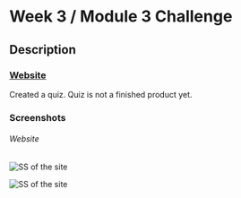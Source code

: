 # Week 3 / Module 3 Challenge

## Description 

### [Website](https://roodhouse.github.io/weekFour/)

Created a quiz. Quiz is not a finished product yet.

### Screenshots

###### Website
![SS of the site](https://roodhouse.github.io/weekFour/assets/images/ss01.png)

![SS of the site](https://roodhouse.github.io/weekFour/assets/images/ss02.png)
